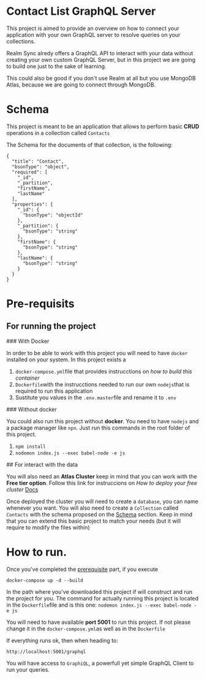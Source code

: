 # Contact List GraphQL Server

This project is aimed to provide an overview on how to connect your application with your own GraphQL server to resolve queries on your collections. 

Realm Sync alredy offers a GraphQL API to interact with your data without creating your own custom GraphQL Server, but in this project we are going to build one just to the sake of learning. 

This could also be good if you don't use Realm at all but you use MongoDB Atlas, because we are going to connect through MongoDB.

# Schema

This project is meant to be an application that allows to perform basic **CRUD** operations in a collection called `Contacts`

The Schema for the documents of that collection, is the following: 
```
{
  "title": "Contact",
  "bsonType": "object",
  "required": [
    "_id",
    "_partition",
    "firstName",
    "lastName"
  ],
  "properties": {
    "_id": {
      "bsonType": "objectId"
    },
    "_partition": {
      "bsonType": "string"
    },
    "firstName": {
      "bsonType": "string"
    },
    "lastName": {
      "bsonType": "string"
    }
  }
}
```

# Pre-requisits 

## For running the project

### With Docker

In order to be able to work with this project you will need to have `docker` installed on your system. In this project exists a 
1. `docker-compose.yml`file that provides instrucctions on *how to build this container*
2. `Dockerfile`with the instrucctions needed to run our own `nodejs`that is required to run this application
3. Sustitute you values in the `.env.master`file and rename it to `.env`

### Without docker

You could also run this project without **docker**. You need to have `nodejs` and a package manager like `npn`. Just run this commands in the root folder of this project.

1. `npm install`
2. `nodemon index.js --exec babel-node -e js`

## For interact with the data

You will also need an **Atlas Cluster** keep in mind that you can work with the **Free tier option**. Follow this link for instruccions on *How to deploy your free cluster* [Docs](vhttps://docs.atlas.mongodb.com/tutorial/deploy-free-tier-cluster) 

Once deployed the cluster you will need to create a `database`, you can name whenever you want. You will also need to create a `Collection` called `Contacts` with the schema proposed on the [Schema](#schema) section. Keep in mind that you can extend this basic project to match your needs (but it will require to modify the files within)

# How to run.

Once you've completed the [prerequisite](#pre-requisits) part, if you execute 
```
docker-compose up -d --build
```
In the path where you've downloaded this project if will construct and run the project for you. The command for actually running this project is located in the `Dockerfile`file and is this one:
`nodemon index.js --exec babel-node -e js`

You will need to have available **port 5001** to run this project. If not please change it in the `docker-compose.yml`as well as in the `Dockerfile` 

If everything runs ok, then when heading to:
```
http://localhost:5001/graphql
```
You will have access to `GraphiQL`, a powerfull yet simple GraphQL Client to run your queries.
